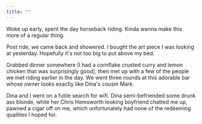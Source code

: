 ```yaml
---
title: ""
---
```


Woke up early, spent the day horseback riding. Kinda wanna make this more of a regular thing.

Post ride, we came back and showered. I bought the art piece I was looking at yesterday. Hopefully it's not too big to put above my bed.

Grabbed dinner somewhere (I had a cornflake crusted curry and lemon chicken that was surprisingly good), then met up with a few of the people we met riding earlier in the day. We went three rounds at this adorable bar whose owner looks exactly like Dina's cousin Mark.

Dina and I went on a futile search for wifi. Dina semi-befriended some drunk ass blonde, while her Chris Hemsworth looking boyfriend chatted me up, pawned a cigar off on me, which unfortunately had none of the redeeming qualities I hoped for.
